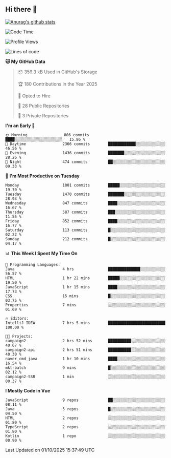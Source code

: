 ## Hi there 👋

[![Anurag's github stats](https://github-readme-stats.vercel.app/api?username=Songwonseok)](https://github.com/anuraghazra/github-readme-stats)



<!--START_SECTION:waka-->
![Code Time](http://img.shields.io/badge/Code%20Time-3%2C778%20hrs%2040%20mins-blue)

![Profile Views](http://img.shields.io/badge/Profile%20Views-0-blue)

![Lines of code](https://img.shields.io/badge/From%20Hello%20World%20I%27ve%20Written-34.8%20million%20lines%20of%20code-blue)

**🐱 My GitHub Data** 

> 📦 359.3 kB Used in GitHub's Storage 
 > 
> 🏆 180 Contributions in the Year 2025
 > 
> 💼 Opted to Hire
 > 
> 📜 28 Public Repositories 
 > 
> 🔑 3 Private Repositories 
 > 
**I'm an Early 🐤** 

```text
🌞 Morning                806 commits         ████░░░░░░░░░░░░░░░░░░░░░   15.86 % 
🌆 Daytime                2366 commits        ████████████░░░░░░░░░░░░░   46.56 % 
🌃 Evening                1436 commits        ███████░░░░░░░░░░░░░░░░░░   28.26 % 
🌙 Night                  474 commits         ██░░░░░░░░░░░░░░░░░░░░░░░   09.33 % 
```
📅 **I'm Most Productive on Tuesday** 

```text
Monday                   1001 commits        █████░░░░░░░░░░░░░░░░░░░░   19.70 % 
Tuesday                  1470 commits        ███████░░░░░░░░░░░░░░░░░░   28.93 % 
Wednesday                847 commits         ████░░░░░░░░░░░░░░░░░░░░░   16.67 % 
Thursday                 587 commits         ███░░░░░░░░░░░░░░░░░░░░░░   11.55 % 
Friday                   852 commits         ████░░░░░░░░░░░░░░░░░░░░░   16.77 % 
Saturday                 113 commits         █░░░░░░░░░░░░░░░░░░░░░░░░   02.22 % 
Sunday                   212 commits         █░░░░░░░░░░░░░░░░░░░░░░░░   04.17 % 
```


📊 **This Week I Spent My Time On** 

```text
💬 Programming Languages: 
Java                     4 hrs               ██████████████░░░░░░░░░░░   56.57 % 
HTML                     1 hr 22 mins        █████░░░░░░░░░░░░░░░░░░░░   19.50 % 
JavaScript               1 hr 15 mins        ████░░░░░░░░░░░░░░░░░░░░░   17.73 % 
CSS                      15 mins             █░░░░░░░░░░░░░░░░░░░░░░░░   03.75 % 
Properties               7 mins              ░░░░░░░░░░░░░░░░░░░░░░░░░   01.69 % 

🔥 Editors: 
IntelliJ IDEA            7 hrs 5 mins        █████████████████████████   100.00 % 

🐱‍💻 Projects: 
campaign2                2 hrs 52 mins       ██████████░░░░░░░░░░░░░░░   40.67 % 
campaign2-api            2 hrs 51 mins       ██████████░░░░░░░░░░░░░░░   40.30 % 
naver_cmd_java           1 hr 10 mins        ████░░░░░░░░░░░░░░░░░░░░░   16.54 % 
mkt-batch                9 mins              █░░░░░░░░░░░░░░░░░░░░░░░░   02.12 % 
campaign2-SSR            1 min               ░░░░░░░░░░░░░░░░░░░░░░░░░   00.37 % 
```

**I Mostly Code in Vue** 

```text
JavaScript               9 repos             ██░░░░░░░░░░░░░░░░░░░░░░░   08.11 % 
Java                     5 repos             █░░░░░░░░░░░░░░░░░░░░░░░░   04.50 % 
HTML                     2 repos             ░░░░░░░░░░░░░░░░░░░░░░░░░   01.80 % 
TypeScript               2 repos             ░░░░░░░░░░░░░░░░░░░░░░░░░   01.80 % 
Kotlin                   1 repo              ░░░░░░░░░░░░░░░░░░░░░░░░░   00.90 % 
```




 Last Updated on 01/10/2025 15:37:49 UTC
<!--END_SECTION:waka-->
